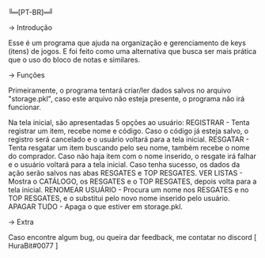 ╚═[PT-BR]═╝

-> Introdução

Esse é um programa que ajuda na organização e gerenciamento de keys (itens) de jogos. E foi feito como uma alternativa que busca ser mais prática que o uso do bloco de notas e similares.

-> Funções

Primeiramente, o programa tentará criar/ler dados salvos no arquivo "storage.pkl", caso este arquivo não esteja presente, o programa não irá funcionar.

Na tela inicial, são apresentadas 5 opções ao usuário:
REGISTRAR - Tenta registrar um item, recebe nome e código. Caso o código já esteja salvo, o registro será cancelado e o usuário voltará para a tela inicial.
RESGATAR - Tenta resgatar um item buscando pelo seu nome, também recebe o nome do comprador. Caso não haja item com o nome inserido, o resgate irá falhar e o usuário voltará para a tela inicial. Caso tenha sucesso, os dados da ação serão salvos nas abas RESGATES e TOP RESGATES.
VER LISTAS - Mostra o CATÁLOGO, os RESGATES e o TOP RESGATES, depois volta para a tela inicial.
RENOMEAR USUÁRIO - Procura um nome nos RESGATES e no TOP RESGATES, e o substitui pelo novo nome inserido pelo usuário.
APAGAR TUDO - Apaga o que estiver em storage.pkl.

-> Extra

Caso encontre algum bug, ou queira dar feedback, me contatar no discord [ HuraBit#0077 ]
